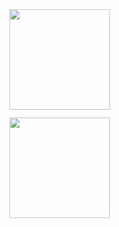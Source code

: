 <div style="display: flex;">
  <img align="left" src="https://github-readme-stats.vercel.app/api/top-langs?username=alvinzanuaputra&show_icons=true&locale=en&layout=compact&theme=algolia" height="180em"/>
</div>

<p align="left">
<a href="https://github.com/alvinzanuaputra">
  <img height="180em" src="https://github-readme-stats-eight-theta.vercel.app/api?username=alvinzanuaputra&show_icons=true&theme=algolia&include_all_commits=true&count_private=true"/>
</a>
